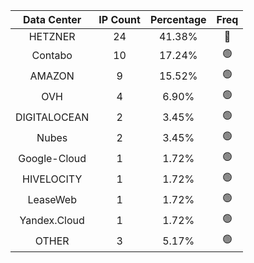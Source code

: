 | Data Center | IP Count | Percentage | Freq |
|:------------:|:--------:|:-----------:|:-----:|
| HETZNER | 24 | 41.38% | 🔴 |
| Contabo | 10 | 17.24% | 🟢 |
| AMAZON | 9 | 15.52% | 🟢 |
| OVH | 4 | 6.90% | 🟢 |
| DIGITALOCEAN | 2 | 3.45% | 🟢 |
| Nubes | 2 | 3.45% | 🟢 |
| Google-Cloud | 1 | 1.72% | 🟢 |
| HIVELOCITY | 1 | 1.72% | 🟢 |
| LeaseWeb | 1 | 1.72% | 🟢 |
| Yandex.Cloud | 1 | 1.72% | 🟢 |
| OTHER | 3 | 5.17% | 🟢 |